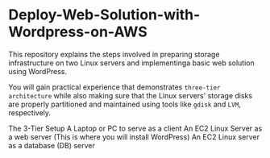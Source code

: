 # Deploy-Web-Solution-with-Wordpress-on-AWS
This repository explains the steps involved in  preparing storage infrastructure on two Linux servers and implementinga basic web solution using WordPress.

You will gain practical experience that demonstrates `three-tier architecture` while also making sure that the Linux servers' storage disks are properly partitioned and maintained using tools like `gdisk` and `LVM`, respectively. 

The 3-Tier Setup
A Laptop or PC to serve as a client
An EC2 Linux Server as a web server (This is where you will install WordPress)
An EC2 Linux server as a database (DB) server
